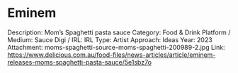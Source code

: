 # Eminem

Description: Mom’s Spaghetti pasta sauce
Category: Food & Drink
Platform / Medium: Sauce
Digi / IRL: IRL
Type: Artist
Approach: Ideas
Year: 2023
Attachment: moms-spaghetti-source-moms-spaghetti-200989-2.jpg
Link: https://www.delicious.com.au/food-files/news-articles/article/eminem-releases-moms-spaghetti-pasta-sauce/5e1sbz7o